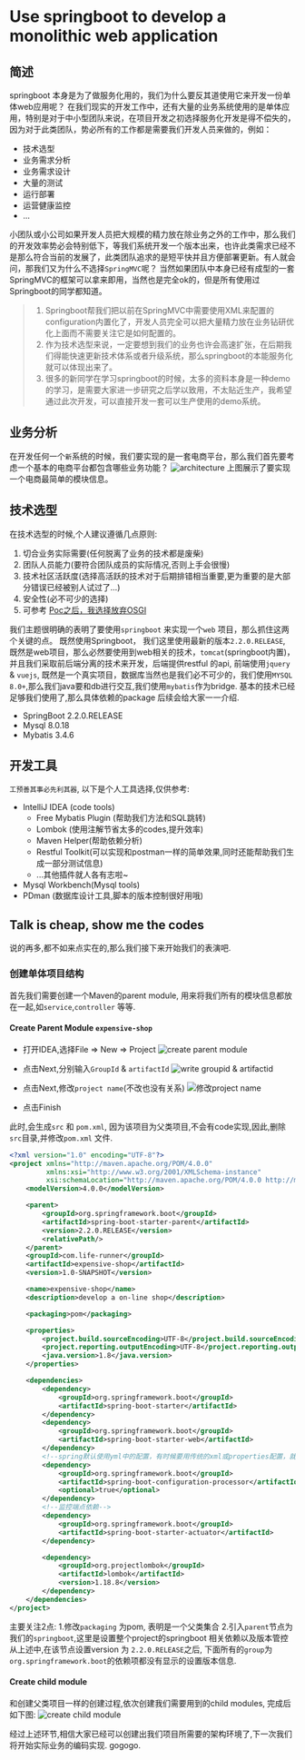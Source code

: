 # Use springboot to develop a monolithic web application

## 简述

springboot 本身是为了做服务化用的，我们为什么要反其道使用它来开发一份单体web应用呢？
在我们现实的开发工作中，还有大量的业务系统使用的是单体应用，特别是对于中小型团队来说，在项目开发之初选择服务化开发是得不偿失的，因为对于此类团队，势必所有的工作都是需要我们开发人员来做的，例如：

- 技术选型
- 业务需求分析
- 业务需求设计
- 大量的测试
- 运行部署
- 运营健康监控
- ...

小团队或小公司如果开发人员把大规模的精力放在除业务之外的工作中，那么我们的开发效率势必会特别低下，等我们系统开发一个版本出来，也许此类需求已经不是那么符合当前的发展了，此类团队追求的是短平快并且方便部署更新。有人就会问，那我们又为什么不选择`SpringMVC`呢？ 当然如果团队中本身已经有成型的一套SpringMVC的框架可以拿来即用，当然也是完全ok的，但是所有使用过Springboot的同学都知道。

> 1. Springboot帮我们把以前在SpringMVC中需要使用XML来配置的configuration内置化了，开发人员完全可以把大量精力放在业务钻研优化上面而不需要关注它是如何配置的。
> 2. 作为技术选型来说，一定要想到我们的业务也许会高速扩张，在后期我们得能快速更新技术体系或者升级系统，那么springboot的本能服务化就可以体现出来了。
> 3. 很多的新同学在学习springboot的时候，太多的资料本身是一种demo的学习，是需要大家进一步研究之后学以致用，不太贴近生产，我希望通过此次开发，可以直接开发一套可以生产使用的demo系统。

## 业务分析

在开发任何一个`新`系统的时候，我们要实现的是一套电商平台，那么我们首先要考虑一个基本的电商平台都包含哪些业务功能？
![architecture](https://i.loli.net/2019/11/04/arHkDdj4IVm5bAx.png)
上图展示了要实现一个电商最简单的模块信息。

## 技术选型

在技术选型的时候,个人建议遵循几点原则:

1. 切合业务实际需要(任何脱离了业务的技术都是废柴)
2. 团队人员能力(要符合团队成员的实际情况,否则上手会很慢)
3. 技术社区活跃度(选择高活跃的技术对于后期排错相当重要,更为重要的是大部分错误已经被别人试过了...)
4. 安全性(必不可少的选择)
5. 可参考 [Poc之后，我选择放弃OSGI](https://www.cnblogs.com/zhangpan1244/p/11724791.html)

我们主题很明确的表明了要使用`springboot` 来实现一个`web` 项目，那么抓住这两个关键的点。
既然使用Springboot， 我们这里使用最新的版本`2.2.0.RELEASE`, 既然是web项目，那么必然要使用到web相关的技术，`tomcat`(springboot内置)，并且我们采取前后端分离的技术来开发，后端提供restful 的api, 前端使用`jquery` & `vuejs`, 既然是一个真实项目，数据库当然也是我们必不可少的，我们使用`MYSQL 8.0+`,那么我们java要和db进行交互,我们使用`mybatis`作为bridge. 基本的技术已经足够我们使用了,那么具体依赖的package 后续会给大家一一介绍.

- SpringBoot 2.2.0.RELEASE
- Mysql 8.0.18
- Mybatis 3.4.6

## 开发工具

`工预善其事必先利其器`, 以下是个人工具选择,仅供参考:

- IntelliJ IDEA (code tools)
  - Free Mybatis Plugin (帮助我们方法和SQL跳转)
  - Lombok (使用注解节省太多的codes,提升效率)
  - Maven Helper(帮助依赖分析)
  - Restful Toolkit(可以实现和postman一样的简单效果,同时还能帮助我们生成一部分测试信息)
  - ...其他插件就人各有志啦~
- Mysql Workbench(Mysql tools)
- PDman (数据库设计工具,脚本的版本控制很好用哦)

## Talk is cheap, show me the codes

说的再多,都不如来点实在的,那么我们接下来开始我们的表演吧.

### 创建单体项目结构

首先我们需要创建一个Maven的parent module, 用来将我们所有的模块信息都放在一起,如`service`,`controller` 等等.

#### Create Parent Module `expensive-shop`

- 打开IDEA,选择File => New => Project
![create parent module](https://i.loli.net/2019/11/04/ljqDwrLInMASxvu.png)

- 点击Next,分别输入`GroupId` & `artifactId`
![write groupid & artifactid](https://i.loli.net/2019/11/04/mXLHxDyvTbS49uI.png)

- 点击Next,修改`project name`(不改也没有关系)
![修改project name](https://i.loli.net/2019/11/04/1lOwPXHBaLb2vnz.png)

- 点击Finish

此时,会生成`src` 和 `pom.xml`, 因为该项目为父类项目,不会有code实现,因此,删除`src`目录,并修改`pom.xml` 文件.

```xml
<?xml version="1.0" encoding="UTF-8"?>
<project xmlns="http://maven.apache.org/POM/4.0.0"
         xmlns:xsi="http://www.w3.org/2001/XMLSchema-instance"
         xsi:schemaLocation="http://maven.apache.org/POM/4.0.0 http://maven.apache.org/xsd/maven-4.0.0.xsd">
    <modelVersion>4.0.0</modelVersion>

    <parent>
        <groupId>org.springframework.boot</groupId>
        <artifactId>spring-boot-starter-parent</artifactId>
        <version>2.2.0.RELEASE</version>
        <relativePath/>
    </parent>
    <groupId>com.life-runner</groupId>
    <artifactId>expensive-shop</artifactId>
    <version>1.0-SNAPSHOT</version>

    <name>expensive-shop</name>
    <description>develop a on-line shop</description>

    <packaging>pom</packaging>

    <properties>
        <project.build.sourceEncoding>UTF-8</project.build.sourceEncoding>
        <project.reporting.outputEncoding>UTF-8</project.reporting.outputEncoding>
        <java.version>1.8</java.version>
    </properties>

    <dependencies>
        <dependency>
            <groupId>org.springframework.boot</groupId>
            <artifactId>spring-boot-starter</artifactId>
        </dependency>
        <dependency>
            <groupId>org.springframework.boot</groupId>
            <artifactId>spring-boot-starter-web</artifactId>
        </dependency>
        <!--spring默认使用yml中的配置，有时候要用传统的xml或properties配置，就需要使用spring-boot-configuration-processor-->
        <dependency>
            <groupId>org.springframework.boot</groupId>
            <artifactId>spring-boot-configuration-processor</artifactId>
            <optional>true</optional>
        </dependency>
        <!--监控端点依赖-->
        <dependency>
            <groupId>org.springframework.boot</groupId>
            <artifactId>spring-boot-starter-actuator</artifactId>
        </dependency>

        <dependency>
            <groupId>org.projectlombok</groupId>
            <artifactId>lombok</artifactId>
            <version>1.18.8</version>
        </dependency>
    </dependencies>
</project>
```

主要关注2点:
1.修改`packaging` 为pom, 表明是一个父类集合
2.引入`parent`节点为我们的`springboot`,这里是设置整个project的springboot 相关依赖以及版本管控
从上述中,在该节点设置version 为 `2.2.0.RELEASE`之后, 下面所有的`group`为`org.springframework.boot`的依赖项都没有显示的设置版本信息.

#### Create child module

和创建父类项目一样的创建过程,依次创建我们需要用到的child modules, 完成后如下图:
![create child module](https://i.loli.net/2019/11/04/4XVqhjd9lNaxwBz.png)

经过上述环节,相信大家已经可以创建出我们项目所需要的架构环境了,下一次我们将开始实际业务的编码实现.
gogogo.